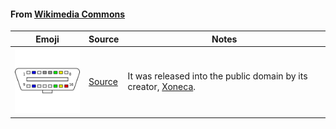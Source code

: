 #### From [Wikimedia Commons](https://commons.wikimedia.org/)

Emoji|Source|Notes
-----|------|-----
![ODB-II](obd-ii.png)|[Source](https://commons.wikimedia.org/wiki/File:OBD_connector_shape.svg)|It was released into the public domain by its creator, [Xoneca](https://commons.wikimedia.org/wiki/Special:Contributions/Xoneca).